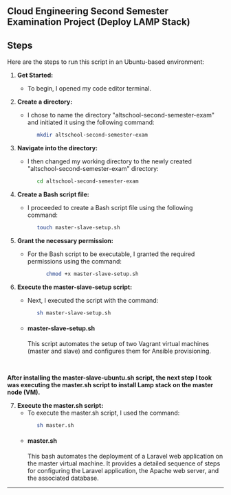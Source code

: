 <h2>Cloud Engineering Second Semester Examination Project (Deploy LAMP Stack)</h2>

<h2>Steps</h2>

Here are the steps to run this script in an Ubuntu-based environment:

1. **Get Started:** 
   - To begin, I opened my code editor terminal.
     
2. **Create a directory:** <br>
   - I chose to name the directory "altschool-second-semester-exam" and initiated it using the following command:
      ```bash
         mkdir altschool-second-semester-exam

3. **Navigate into the directory:**
   - I then changed my working directory to the newly created "altschool-second-semester-exam" directory:
      ```bash
         cd altschool-second-semester-exam
      
4. **Create a Bash script file:**
   - I proceeded to create a Bash script file using the following command:
      ```bash
         touch master-slave-setup.sh

5. **Grant the necessary permission:**
   - For the Bash script to be executable, I granted the required permissions using the command:
      ```bash
            chmod +x master-slave-setup.sh

6. **Execute the master-slave-setup script:**
   - Next, I executed the script with the command:
     ```bash
        sh master-slave-setup.sh

   - #### master-slave-setup.sh
     This script automates the setup of two Vagrant virtual machines (master and slave) and configures them for Ansible provisioning.
<br>

**After installing the master-slave-ubuntu.sh script, the next step I took was executing the master.sh script to install Lamp stack on the master node (VM).**

7. **Execute the master.sh script:**
   - To execute the master.sh script, I used the command:
      ```bash
         sh master.sh

   - #### master.sh
     This bash automates the deployment of a Laravel web application on the master virtual machine. It provides a detailed sequence of           steps for configuring the Laravel application, the Apache web server, and the associated database.

****
